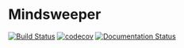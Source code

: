 # Mindsweeper

[![Build Status](https://travis-ci.com/bar-amir/mindsweeper.svg?branch=master)](https://travis-ci.com/bar-amir/mindsweeper)
[![codecov](https://codecov.io/gh/bar-amir/mindsweeper/branch/master/graph/badge.svg)](https://codecov.io/gh/bar-amir/mindsweeper)
[![Documentation Status](https://readthedocs.org/projects/mindsweeper/badge/?version=latest)](https://mindsweeper.readthedocs.io/en/latest/?badge=latest)